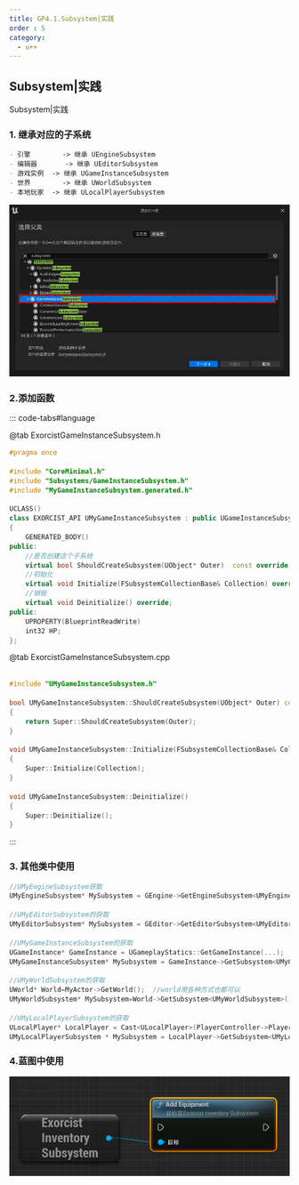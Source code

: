 ```yaml
---
title: GP4.1.Subsystem|实践
order : 5
category:
  - u++
---
```


## Subsystem|实践

<chatmessage avatar="../../assets/emoji/hh.png" :avatarWidth="40">
Subsystem|实践
</chatmessage>

### 1. 继承对应的子系统

```md
- 引擎		-> 继承 UEngineSubsystem
- 编辑器		-> 继承 UEditorSubsystem
- 游戏实例	-> 继承 UGameInstanceSubsystem
- 世界		-> 继承 UWorldSubsystem
- 本地玩家	-> 继承 ULocalPlayerSubsystem
```
![](..%2Fassets%2Fsubsst.png)

### 2.添加函数

::: code-tabs#language

@tab ExorcistGameInstanceSubsystem.h

```cpp
#pragma once

#include "CoreMinimal.h"
#include "Subsystems/GameInstanceSubsystem.h"
#include "MyGameInstanceSubsystem.generated.h"

UCLASS()
class EXORCIST_API UMyGameInstanceSubsystem : public UGameInstanceSubsystem
{
	GENERATED_BODY()
public:
	//是否创建这个子系统
	virtual bool ShouldCreateSubsystem(UObject* Outer)  const override;
	//初始化
	virtual void Initialize(FSubsystemCollectionBase& Collection) override;
	//销毁
	virtual void Deinitialize() override;
public:
	UPROPERTY(BlueprintReadWrite)
	int32 HP;
};

```
@tab ExorcistGameInstanceSubsystem.cpp
```cpp

#include "UMyGameInstanceSubsystem.h"

bool UMyGameInstanceSubsystem::ShouldCreateSubsystem(UObject* Outer) const
{
	return Super::ShouldCreateSubsystem(Outer);
}

void UMyGameInstanceSubsystem::Initialize(FSubsystemCollectionBase& Collection)
{
	Super::Initialize(Collection);
}

void UMyGameInstanceSubsystem::Deinitialize()
{
	Super::Deinitialize();
}

```
:::

### 3. 其他类中使用

```cpp
//UMyEngineSubsystem获取
UMyEngineSubsystem* MySubsystem = GEngine->GetEngineSubsystem<UMyEngineSubsystem>();

//UMyEditorSubsystem的获取
UMyEditorSubsystem* MySubsystem = GEditor->GetEditorSubsystem<UMyEditorSubsystem>();

//UMyGameInstanceSubsystem的获取
UGameInstance* GameInstance = UGameplayStatics::GetGameInstance(...);
UMyGameInstanceSubsystem* MySubsystem = GameInstance->GetSubsystem<UMyGameInstanceSubsystem>();

//UMyWorldSubsystem的获取
UWorld* World=MyActor->GetWorld();  //world用各种方式也都可以
UMyWorldSubsystem* MySubsystem=World->GetSubsystem<UMyWorldSubsystem>();

//UMyLocalPlayerSubsystem的获取
ULocalPlayer* LocalPlayer = Cast<ULocalPlayer>(PlayerController->Player)
UMyLocalPlayerSubsystem * MySubsystem = LocalPlayer->GetSubsystem<UMyLocalPlayerSubsystem>();
```
### 4.蓝图中使用

![](..%2Fassets%2Fsub.png)
